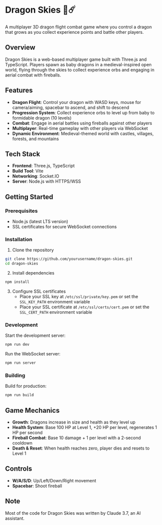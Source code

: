 # Dragon Skies 🐉☄️

A multiplayer 3D dragon flight combat game where you control a dragon that grows as you collect experience points and battle other players.

## Overview

Dragon Skies is a web-based multiplayer game built with Three.js and TypeScript. Players spawn as baby dragons in a medieval-inspired open world, flying through the skies to collect experience orbs and engaging in aerial combat with fireballs.

## Features

- **Dragon Flight**: Control your dragon with WASD keys, mouse for camera/aiming, spacebar to ascend, and shift to descend
- **Progression System**: Collect experience orbs to level up from baby to formidable dragon (10 levels)
- **Combat**: Engage in aerial battles using fireballs against other players
- **Multiplayer**: Real-time gameplay with other players via WebSocket
- **Dynamic Environment**: Medieval-themed world with castles, villages, forests, and mountains

## Tech Stack

- **Frontend**: Three.js, TypeScript
- **Build Tool**: Vite
- **Networking**: Socket.IO
- **Server**: Node.js with HTTPS/WSS

## Getting Started

### Prerequisites

- Node.js (latest LTS version)
- SSL certificates for secure WebSocket connections

### Installation

1. Clone the repository
```bash
git clone https://github.com/yourusername/dragon-skies.git
cd dragon-skies
```

2. Install dependencies
```bash
npm install
```

3. Configure SSL certificates
   - Place your SSL key at `/etc/ssl/private/key.pem` or set the `SSL_KEY_PATH` environment variable
   - Place your SSL certificate at `/etc/ssl/certs/cert.pem` or set the `SSL_CERT_PATH` environment variable

### Development

Start the development server:
```bash
npm run dev
```

Run the WebSocket server:
```bash
npm run server
```

### Building

Build for production:
```bash
npm run build
```

## Game Mechanics

- **Growth**: Dragons increase in size and health as they level up
- **Health System**: Base 100 HP at Level 1, +20 HP per level, regenerates 1 HP per second
- **Fireball Combat**: Base 10 damage + 1 per level with a 2-second cooldown
- **Death & Reset**: When health reaches zero, player dies and resets to Level 1

## Controls

- **W/A/S/D**: Up/Left/Down/Right movement
- **Spacebar**: Shoot fireball

## Note

Most of the code for Dragon Skies was written by Claude 3.7, an AI assistant. 
